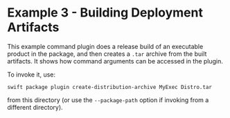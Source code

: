 # Example 3 - Building Deployment Artifacts

This example command plugin does a release build of an executable product in the package, and then creates a `.tar` archive from the built artifacts. It shows how command arguments can be accessed in the plugin.

To invoke it, use:

```shell
swift package plugin create-distribution-archive MyExec Distro.tar
```

from this directory (or use the `--package-path` option if invoking from a different directory).
